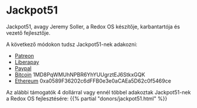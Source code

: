 # Jackpot51

Jackpot51, avagy Jeremy Soller, a Redox OS készítője, karbantartója és vezető fejlesztője.

A következő módokon tudsz Jackpot51-nek adakozni:

- [Patreon](https://www.patreon.com/redox_os)
- [Liberapay](https://liberapay.com/redox_os)
- [Paypal](https://www.paypal.me/redoxos)
- [Bitcoin](bitcoin:1MD8PqWMUhNPBR6YhYUUgrztEJ6StkxGQK) 1MD8PqWMUhNPBR6YhYUUgrztEJ6StkxGQK
- [Ethereum](ethereum:0xa0589F36202c6dFFB0e3e0aCAEa5D62c0f5469ce) 0xa0589F36202c6dFFB0e3e0aCAEa5D62c0f5469ce


Az alábbi támogatók 4 dollárral vagy ennél többel adakoztak Jackpot51-nek a Redox OS fejlesztésére:
{{% partial "donors/jackpot51.html" %}}

